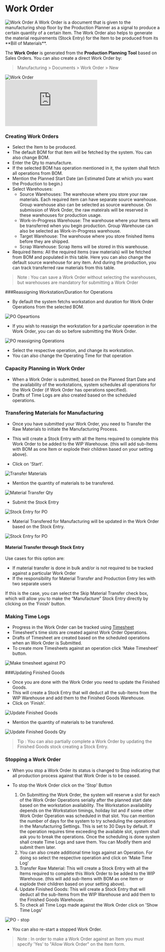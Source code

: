 <!-- add-breadcrumbs -->
# Work Order

<img class="screenshot" alt="Work Order" src="./assets/manufacturing-flow.png">
A Work Order is a document that is given to
the manufacturing shop floor by the Production Planner as a signal to produce
a certain quantity of a certain Item. The Work Order also helps to generate
the material requirements (Stock Entry) for the Item to be produced from its
**Bill of Materials**.

The **Work Order** is generated from the **Production Planning
Tool** based on Sales Orders. You can also create a direct Work Order
by:

> Manufacturing > Documents > Work Order > New

<img class="screenshot" alt="Work Order" src="./assets/work-order.png">

<div class="embed-container">
  <iframe src="https://www.youtube.com/embed/yv_KAIlHrO4?rel=0" frameborder="0" allow="autoplay; encrypted-media" allowfullscreen>
  </iframe>
</div>

### Creating Work Orders

  * Select the Item to be produced.
  * The default BOM for that item will be fetched by the system. You can also change BOM.
  * Enter the Qty to manufacture.
  * If the selected BOM has operation mentioned in it, the system shall fetch all operations from BOM.
  * Mention the Planned Start Date (an Estimated Date at which you want the Production to begin.)
  * Select Warehouses:
    * Source Warehouses: The warehouse where you store your raw materials. Each required item can have separate source warehouse. Group warehouse also can be selected as source warehouse. On submission of Work Order, the raw mateirals will be reserved in these warehouses for production usage.
    * Work-in-Progress Warehouse: The warehouse where your Items will be transferred when you begin production. Group Warehouse can also be selected as Work-in-Progress warehouse.
    * Target Warehouse: The warehouse where you store finished Items before they are shipped.
	* Scrap Warehouse: Scrap Items will be stored in this warehouse.
  * Required Items: All the required items (raw materials) will be fetched from BOM and populated in this table. Here you can also change the default source warehouse for any item. And during the production, you can track transferred raw materials from this table.

> Note : You can save a Work Order without selecting the warehouses, but warehouses are mandatory for submitting a Work Order

###Reassigning Workstation/Duration for Operations

* By default the system fetchs workstation and duration for Work Order Operations from the selected BOM.

<img class="screenshot" alt="PO Opeartions" src="./assets/PO-operations.png">

* If you wish to reassign the workstation for a particular opeeration in the Work Order, you can do so before submitting the Work Order.

<img class="screenshot" alt="PO reassigning Operations" src="./assets/PO-reassigning-operations.png">

* Select the respective operation, and change its workstation.
* You can also change the Operating Time for that operation

### Capacity Planning in Work Order

* When a Work Order is submitted, based on the Planned Start Date and the availability of the workstations, system schedules all operations for the Work Order (if Work Order has operations specified).
* Drafts of Time Logs are also created based on the scheduled operations.

### Transfering Materials for Manufacturing

* Once you have submitted your Work Order, you need to Transfer the Raw Materials to initiate the Manufacturing Process.
* This will create a Stock Entry with all the Items required to complete this Work Order to be added to the WIP Warehouse. (this will add sub-Items with BOM as one Item or explode their children based on your setting above).

* Click on 'Start'.

<img class="screenshot" alt="Transfer Materials" src="./assets/PO-material-transfer.png">

* Mention the quantity of materials to be transfered.

<img class="screenshot" alt="Material Transfer Qty" src="./assets/PO-material-transfer-qty.png">

* Submit the Stock Entry

<img class="screenshot" alt="Stock Entry for PO" src="./assets/PO-SE-for-material-transfer.png">

* Material Transfered for Manufacturing will be updated in the Work Order based on the Stock Entry.

<img class="screenshot" alt="Stock Entry for PO" src="./assets/PO-material-transfer-updated.png">

#### Material Transfer through Stock Entry
Use cases for this option are:
* If material transfer is done in bulk and/or is not required to be tracked against a particular Work Order
* If the responsibility for Material Transfer and Production Entry lies with two separate users

If this is the case, you can select the Skip Material Transfer check box, which will allow you to make the “Manufacture” Stock Entry directly by clicking on the ‘Finish’ button.

### Making Time Logs

* Progress in the Work Order can be tracked using [Timesheet](/dokie/projects/timesheet/timesheet-against-work-order.md)
* Timesheet's time slots are created against Work Order Operations.
* Drafts of Timesheet are created based on the scheduled operations when an Work Order is Submitted.
* To create more Timesheets against an operation click 'Make Timesheet' button.

<img class="screenshot" alt="Make timesheet against PO" src="./assets/PO-operations-make-ts.png">

###Updating Finished Goods

* Once you are done with the Work Order you need to update the Finished Goods.
* This will create a Stock Entry that will deduct all the sub-Items from the WIP Warehouse and add them to the Finished Goods Warehouse.
* Click on 'Finish'.

<img class="screenshot" alt="Update Finished Goods" src="./assets/PO-FG-update.png">

* Mention the quantity of materials to be transfered.

<img class="screenshot" alt="Update Finished Goods Qty" src="./assets/PO-FG-update-qty.png">

 > Tip : You can also partially complete a Work Order by updating the Finished Goods stock creating a Stock Entry.
 
### Stopping a Work Order

* When you stop a Work Order its status is changed to Stop indicating that all production process against that Work Order is to be ceased.
* To stop the Work Order click on the 'Stop' Button

  1. On Submitting the Work Order, the system will reserve a slot for each of the Work Order Operations serially after the planned start date based on the workstation availability. The Workstation availability depends on the Workstation timings, holiday list and if some other Work Order Operation was scheduled in that slot. You can mention the number of days for the system to try scheduling the operations in the Manufacturing Settings. This is set to 30 Days by default. If the operation requires time exceeding the available slot, system shall ask you to break the operations. Once the scheduling is done system shall create Time Logs and save them. You can Modify them and submit them later.
  2. You can also create additional time logs against an Operation. For doing so select the respective operation and click on 'Make Time Log'
  3. Transfer Raw Material: This will create a Stock Entry with all the Items required to complete this Work Order to be added to the WIP Warehouse. (this will add sub-Items with BOM as one Item or explode their children based on your setting above).
  4. Update Finished Goods: This will create a Stock Entry that will deduct all the sub-Items from the WIP Warehouse and add them to the Finished Goods Warehouse.
  5. To check all Time Logs made against the Work Order click on 'Show Time Logs'

<img class="screenshot" alt="PO - stop" src="./assets/PO-stop.png">

* You can also re-start a stopped Work Order.

> Note : In order to make a Work Order against an Item you must specify 'Yes' to "Allow Work Order" on the Item form.
